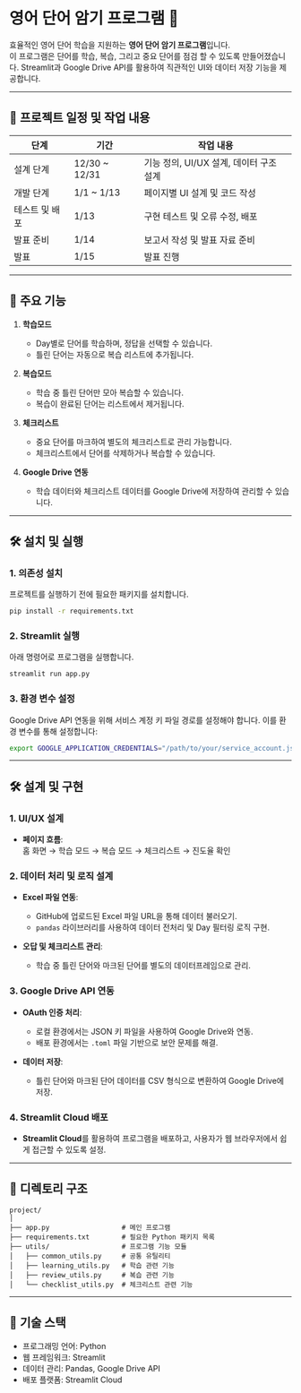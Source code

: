 # 영어 단어 암기 프로그램 📘

효율적인 영어 단어 학습을 지원하는 **영어 단어 암기 프로그램**입니다.  
이 프로그램은 단어를 학습, 복습, 그리고 중요 단어를 점검 할 수 있도록 만들어졌습니다.
Streamlit과 Google Drive API를 활용하여 직관적인 UI와 데이터 저장 기능을 제공합니다.

---

## 📅 프로젝트 일정 및 작업 내용

| 단계             | 기간             | 작업 내용                                 |
|------------------|------------------|-------------------------------------------|
| 설계 단계        | 12/30 ~ 12/31    | 기능 정의, UI/UX 설계, 데이터 구조 설계    |
| 개발 단계        | 1/1 ~ 1/13       | 페이지별 UI 설계 및 코드 작성              |
| 테스트 및 배포   | 1/13             | 구현 테스트 및 오류 수정, 배포             |
| 발표 준비        | 1/14             | 보고서 작성 및 발표 자료 준비              |
| 발표             | 1/15             | 발표 진행                                 | 

---

## 🌟 주요 기능
1. **학습모드**  
   - Day별로 단어를 학습하며, 정답을 선택할 수 있습니다.  
   - 틀린 단어는 자동으로 복습 리스트에 추가됩니다.  

2. **복습모드**  
   - 학습 중 틀린 단어만 모아 복습할 수 있습니다.  
   - 복습이 완료된 단어는 리스트에서 제거됩니다.  

3. **체크리스트**  
   - 중요 단어를 마크하여 별도의 체크리스트로 관리 가능합니다.  
   - 체크리스트에서 단어를 삭제하거나 복습할 수 있습니다.  

4. **Google Drive 연동**  
   - 학습 데이터와 체크리스트 데이터를 Google Drive에 저장하여 관리할 수 있습니다.

---

## 🛠️ 설치 및 실행

### 1. 의존성 설치
프로젝트를 실행하기 전에 필요한 패키지를 설치합니다.
```bash
pip install -r requirements.txt
```

### 2. Streamlit 실행
아래 명령어로 프로그램을 실행합니다.
```bash
streamlit run app.py
```

### 3. 환경 변수 설정
Google Drive API 연동을 위해 서비스 계정 키 파일 경로를 설정해야 합니다.
이를 환경 변수를 통해 설정합니다:

```bash
export GOOGLE_APPLICATION_CREDENTIALS="/path/to/your/service_account.json"
```

---

## 🛠️ 설계 및 구현

### 1. UI/UX 설계
- **페이지 흐름**:  
  홈 화면 → 학습 모드 → 복습 모드 → 체크리스트 → 진도율 확인  

### 2. 데이터 처리 및 로직 설계
- **Excel 파일 연동**:  
  - GitHub에 업로드된 Excel 파일 URL을 통해 데이터 불러오기.  
  - `pandas` 라이브러리를 사용하여 데이터 전처리 및 Day 필터링 로직 구현.  

- **오답 및 체크리스트 관리**:  
  - 학습 중 틀린 단어와 마크된 단어를 별도의 데이터프레임으로 관리.  

### 3. Google Drive API 연동
- **OAuth 인증 처리**:  
  - 로컬 환경에서는 JSON 키 파일을 사용하여 Google Drive와 연동.  
  - 배포 환경에서는 `.toml` 파일 기반으로 보안 문제를 해결.  

- **데이터 저장**:  
  - 틀린 단어와 마크된 단어 데이터를 CSV 형식으로 변환하여 Google Drive에 저장.

### 4. Streamlit Cloud 배포
- **Streamlit Cloud**를 활용하여 프로그램을 배포하고, 사용자가 웹 브라우저에서 쉽게 접근할 수 있도록 설정.

---
## 📂 디렉토리 구조
```plane text
project/
│
├── app.py                  # 메인 프로그램
├── requirements.txt        # 필요한 Python 패키지 목록
├── utils/                  # 프로그램 기능 모듈
│   ├── common_utils.py     # 공통 유틸리티
│   ├── learning_utils.py   # 학습 관련 기능
│   ├── review_utils.py     # 복습 관련 기능
│   └── checklist_utils.py  # 체크리스트 관련 기능
```
---

## 🚀 기술 스택
- 프로그래밍 언어: Python
- 웹 프레임워크: Streamlit
- 데이터 관리: Pandas, Google Drive API
- 배포 플랫폼: Streamlit Cloud

